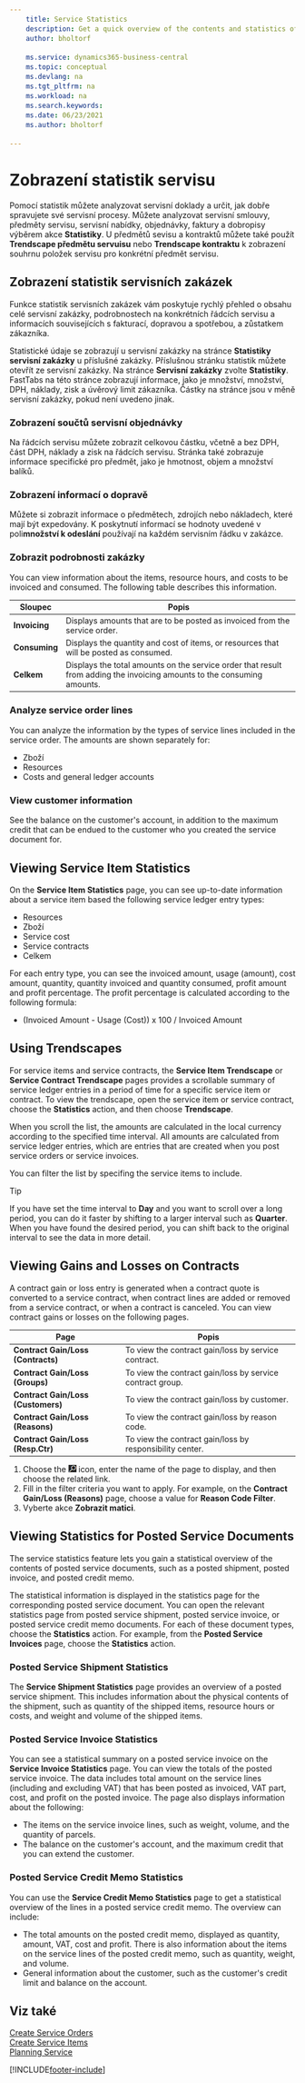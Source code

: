 ```yaml
---
    title: Service Statistics
    description: Get a quick overview of the contents and statistics of service documents such as orders, quotes, invoices, credit memos, service lines, and more.
    author: bholtorf

    ms.service: dynamics365-business-central
    ms.topic: conceptual
    ms.devlang: na
    ms.tgt_pltfrm: na
    ms.workload: na
    ms.search.keywords:
    ms.date: 06/23/2021
    ms.author: bholtorf

---
```


# Zobrazení statistik servisu
Pomocí statistik můžete analyzovat servisní doklady a určit, jak dobře spravujete své servisní procesy. Můžete analyzovat servisní smlouvy, předměty servisu, servisní nabídky, objednávky, faktury a dobropisy výběrem akce **Statistiky**. U předmětů sevisu a kontraktů můžete také použít **Trendscape předmětu servuisu** nebo **Trendscape kontraktu** k zobrazení souhrnu položek servisu pro konkrétní předmět servisu.

## Zobrazení statistik servisních zakázek
Funkce statistik servisních zakázek vám poskytuje rychlý přehled o obsahu celé servisní zakázky, podrobnostech na konkrétních řádcích servisu a informacích souvisejících s fakturací, dopravou a spotřebou, a zůstatkem zákazníka.

Statistické údaje se zobrazují u servisní zakázky na stránce **Statistiky servisní zakázky** u příslušné zakázky. Příslušnou stránku statistik můžete otevřít ze servisní zakázky. Na stránce **Servisní zakázky** zvolte **Statistiky**. FastTabs na této stránce zobrazují informace, jako je množství, množství, DPH, náklady, zisk a úvěrový limit zákazníka. Částky na stránce jsou v měně servisní zakázky, pokud není uvedeno jinak.

### Zobrazení součtů servisní objednávky
Na řádcích servisu můžete zobrazit celkovou částku, včetně a bez DPH, část DPH, náklady a zisk na řádcích servisu. Stránka také zobrazuje informace specifické pro předmět, jako je hmotnost, objem a množství balíků.

### Zobrazení informací o dopravě
Můžete si zobrazit informace o předmětech, zdrojích nebo nákladech, které mají být expedovány. K poskytnutí informací se hodnoty uvedené v poli**množství k odeslání** používají na každém servisním řádku v zakázce.

### Zobrazit podrobnosti zakázky
You can view information about the items, resource hours, and costs to be invoiced and consumed. The following table describes this information.

| Sloupec | Popis |
|------------|---------------------------------------|  
| **Invoicing** | Displays amounts that are to be posted as invoiced from the service order. |
| **Consuming** | Displays the quantity and cost of items, or resources that will be posted as consumed. |
| **Celkem** | Displays the total amounts on the service order that result from adding the invoicing amounts to the consuming amounts. |

### Analyze service order lines
You can analyze the information by the types of service lines included in the service order. The amounts are shown separately for:

* Zboží
* Resources
* Costs and general ledger accounts

### View customer information
See the balance on the customer's account, in addition to the maximum credit that can be endued to the customer who you created the service document for.

## Viewing Service Item Statistics
On the **Service Item Statistics** page, you can see up-to-date information about a service item based the following service ledger entry types:

* Resources
* Zboží
* Service cost
* Service contracts
* Celkem

For each entry type, you can see the invoiced amount, usage (amount), cost amount, quantity, quantity invoiced and quantity consumed, profit amount and profit percentage. The profit percentage is calculated according to the following formula:

* (Invoiced Amount - Usage (Cost)) x 100 / Invoiced Amount

## Using Trendscapes
For service items and service contracts, the **Service Item Trendscape** or **Service Contract Trendscape** pages provides a scrollable summary of service ledger entries in a period of time for a specific service item or contract. To view the trendscape, open the service item or service contract, choose the **Statistics** action, and then choose **Trendscape**.

When you scroll the list, the amounts are calculated in the local currency according to the specified time interval. All amounts are calculated from service ledger entries, which are entries that are created when you post service orders or service invoices.

You can filter the list by specifing the service items to include.

> [!Tip]  
> If you have set the time interval to **Day** and you want to scroll over a long period, you can do it faster by shifting to a larger interval such as **Quarter**. When you have found the desired period, you can shift back to the original interval to see the data in more detail.

## Viewing Gains and Losses on Contracts
A contract gain or loss entry is generated when a contract quote is converted to a service contract, when contract lines are added or removed from a service contract, or when a contract is canceled. You can view contract gains or losses on the following pages.

| Page | Popis |
|----------------|---------------------------------------|  
| **Contract Gain/Loss (Contracts)** | To view the contract gain/loss by service contract. |
| **Contract Gain/Loss (Groups)** | To view the contract gain/loss by service contract group. |
| **Contract Gain/Loss (Customers)** | To view the contract gain/loss by customer. |
| **Contract Gain/Loss (Reasons)** | To view the contract gain/loss by reason code. |
| **Contract Gain/Loss (Resp.Ctr)** | To view the contract gain/loss by responsibility center. |

1. Choose the ![Lightbulb that opens the Tell Me feature.](media/ui-search/search_small.png "Tell me what you want to do") icon, enter the name of the page to display, and then choose the related link.
2. Fill in the filter criteria you want to apply. For example, on the **Contract Gain/Loss (Reasons)** page, choose a value for **Reason Code Filter**.
3. Vyberte akce **Zobrazit matici**.

## Viewing Statistics for Posted Service Documents
The service statistics feature lets you gain a statistical overview of the contents of posted service documents, such as a posted shipment, posted invoice, and posted credit memo.

The statistical information is displayed in the statistics page for the corresponding posted service document. You can open the relevant statistics page from posted service shipment, posted service invoice, or posted service credit memo documents. For each of these document types, choose the **Statistics** action. For example, from the **Posted Service Invoices** page, choose the **Statistics** action.

### Posted Service Shipment Statistics
The **Service Shipment Statistics** page provides an overview of a posted service shipment. This includes information about the physical contents of the shipment, such as quantity of the shipped items, resource hours or costs, and weight and volume of the shipped items.

### Posted Service Invoice Statistics
You can see a statistical summary on a posted service invoice on the **Service Invoice Statistics** page. You can view the totals of the posted service invoice. The data includes total amount on the service lines (including and excluding VAT) that has been posted as invoiced, VAT part, cost, and profit on the posted invoice. The page also displays information about the following:

* The items on the service invoice lines, such as weight, volume, and the quantity of parcels.
* The balance on the customer's account, and the maximum credit that you can extend the customer.

### Posted Service Credit Memo Statistics
You can use the **Service Credit Memo Statistics** page to get a statistical overview of the lines in a posted service credit memo. The overview can include:

* The total amounts on the posted credit memo, displayed as quantity, amount, VAT, cost and profit. There is also information about the items on the service lines of the posted credit memo, such as quantity, weight, and volume.
* General information about the customer, such as the customer's credit limit and balance on the account.

## Viz také
[Create Service Orders](service-how-to-create-service-orders.md)   
[Create Service Items](service-how-to-create-service-items.md)   
[Planning Service](service-plan-service.md)


[!INCLUDE[footer-include](includes/footer-banner.md)]